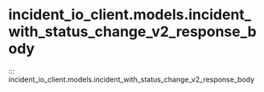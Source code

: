 # incident_io_client.models.incident_with_status_change_v2_response_body

::: incident_io_client.models.incident_with_status_change_v2_response_body
